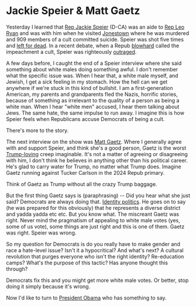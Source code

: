 # Jackie Speier & Matt Gaetz
Yesterday I learned that <a href="https://en.wikipedia.org/wiki/Jackie_Speier">Rep Jackie Speier</a> (D-CA) was an aide to <a href="https://en.wikipedia.org/wiki/Leo_Ryan">Rep Leo Ryan</a> and was with him when he visited <a href="https://en.wikipedia.org/wiki/Jonestown">Jonestown</a> where he was murdered and 909 members of a cult committed suicide. Speier was shot five times and <a href="https://www.rollcall.com/news/jonestown-murders-jackie-speier-37-years">left for dead</a>. In a recent debate, when a Repub <a href="https://www.foxnews.com/media/rep-nunes-compares-house-democrats-impeachment-investigation-to-a-cult-says-media-is-also-a-cult">blowhard</a> called the impeachment a cult, Speier was righteously <a href="https://thehill.com/homenews/house/468298-congresswoman-who-survived-jonestown-blasts-nunes-for-calling-impeachment">outraged</a>. 

A few days before, I caught the end of a Speier interview where she said something about white males doing something awful. I don't remember what the specific issue was. When I hear that, a white male myself, and Jewish, I get a sick feeling in my stomach. How the hell can we get anywhere if we're stuck in this kind of bullshit. I am a first-generation American, my parents and grandparents fled the Nazis, horrific stories, because of something as irrelevant to the quality of a person as being a white man. When I hear "white men" accused, I hear them talking about Jews. The same hate, the same impulse to run away. I imagine this is how Speier feels when Republicans accuse Democrats of being a cult.

There's more to the story.

The next interview on the show was <a href="https://en.wikipedia.org/wiki/Matt_Gaetz">Matt Gaetz</a>. Where I generally agree with and support Speier, and think she's a good person, Gaetz is the worst <a href="http://scripting.com/images/2019/11/01/gaetzAndTrump.png">Trump-loving</a> creep imaginable. It's not a matter of agreeing or disagreeing with him, I don't think he believes in anything other than his political career. He's glad to carry water for Trump, no matter what Trump does. Imagine Gaetz running against Tucker Carlson in the 2024 Repub primary.

Think of Gaetz as Trump without all the crazy Trump baggage.

But the first thing Gaetz says is (paraphrasing) -- Did you hear what she just said? Democrats are always doing that. <a href="https://en.wikipedia.org/wiki/Identity_politics">Identity politics</a>. He goes on to say (he was prepared for this obviously) that he represents a diverse district and yadda yadda etc etc. But you know what. The miscreant Gaetz was right. Never mind the pragmatism of appealing to white male votes (yes, some of us vote), some things are just right and this is one of them. Gaetz was right. Speier was wrong. 

So my question for Democrats is do you really have to make gender and race a hate-level issue? Isn't it a hypocritical? And what's next? A cultural revolution that purges everyone who isn't the right identity? Re-education camps? What's the purpose of this tactic? Has anyone thought this through?

Democrats fix this and you might get more white male votes. Or better, stop doing it simply because it's wrong. 

Now I'd like to turn to <a href="https://www.youtube.com/watch?v=qaHLd8de6nM">President Obama</a> who has something to say. 

